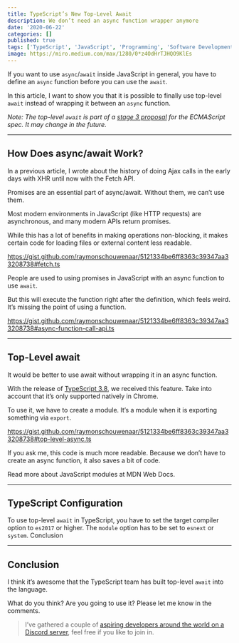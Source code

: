 ```yaml
---
title: TypeScript’s New Top-Level Await
description: We don’t need an async function wrapper anymore
date: '2020-06-22'
categories: []
published: true
tags: ['TypeScript', 'JavaScript', 'Programming', 'Software Development']
image: https://miro.medium.com/max/1280/0*z4OdHrTJHQO9KlEs
---
```


If you want to use `async`/`await` inside JavaScript in general, you have to define an `async` function before you can use the `await`.

In this article, I want to show you that it is possible to finally use top-level `await` instead of wrapping it between an `async` function.

_Note: The top-level `await` is part of a [stage 3 proposal](https://github.com/tc39/proposal-top-level-await) for the ECMAScript spec. It may change in the future._

---

## How Does async/await Work?

In a previous article, I wrote about the history of doing Ajax calls in the early days with XHR until now with the Fetch API.

Promises are an essential part of async/await. Without them, we can’t use them.

Most modern environments in JavaScript (like HTTP requests) are asynchronous, and many modern APIs return promises.

While this has a lot of benefits in making operations non-blocking, it makes certain code for loading files or external content less readable.

https://gist.github.com/raymonschouwenaar/5121334be6ff8363c39347aa33208738#fetch.ts

People are used to using promises in JavaScript with an async function to use `await`.

But this will execute the function right after the definition, which feels weird. It’s missing the point of using a function.

https://gist.github.com/raymonschouwenaar/5121334be6ff8363c39347aa33208738#async-function-call-api.ts

---

## Top-Level await

It would be better to use await without wrapping it in an async function.

With the release of [TypeScript 3.8](https://www.typescriptlang.org/docs/handbook/release-notes/typescript-3-8.html#top-level-await), we received this feature. Take into account that it’s only supported natively in Chrome.

To use it, we have to create a module. It’s a module when it is exporting something via `export`.

https://gist.github.com/raymonschouwenaar/5121334be6ff8363c39347aa33208738#top-level-async.ts

If you ask me, this code is much more readable. Because we don’t have to create an async function, it also saves a bit of code.

Read more about JavaScript modules at MDN Web Docs.

---

## TypeScript Configuration

To use top-level `await` in TypeScript, you have to set the target compiler option to `es2017` or higher. The `module` option has to be set to `esnext` or `system`.
Conclusion

---

## Conclusion

I think it’s awesome that the TypeScript team has built top-level `await` into the language.

What do you think? Are you going to use it? Please let me know in the comments.

> I’ve gathered a couple of [aspiring developers around the world on a Discord server](https://mailchi.mp/fb82491d03f8/dev-by-rayray-discord-community), feel free if you like to join in.
